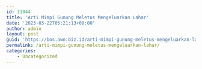 ```yaml
---
id: 11044
title: 'Arti Mimpi Gunung Meletus Mengeluarkan Lahar'
date: '2023-03-22T05:21:13+00:00'
author: admin
layout: post
guid: 'https://bos.awn.biz.id/arti-mimpi-gunung-meletus-mengeluarkan-lahar/'
permalink: /arti-mimpi-gunung-meletus-mengeluarkan-lahar/
categories:
    - Uncategorized
---
```



